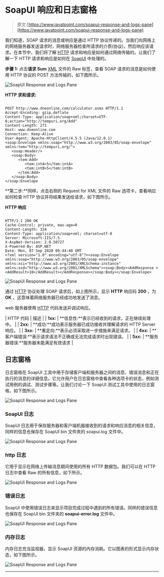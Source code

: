 # SoapUI 响应和日志窗格

> 原文:[https://www.javatpoint.com/soapui-response-and-logs-pane](https://www.javatpoint.com/soapui-response-and-logs-pane)

我们知道，SOAP 请求的消息或响应是通过 HTTP 协议传递的。当我们向网络上的网络服务器发送请求时，网络服务器检查所请求的介质(协议)，然后响应该请求。在本节中，我们将了解 [HTTP](https://www.javatpoint.com/http) 请求和响应是如何通过网络传输的。让我们了解一下 HTTP 请求和响应是如何在 [SoapUI](https://www.javatpoint.com/soapui) 中处理的。

**步骤 1:** 点击**请求 Sum** [XML](https://www.javatpoint.com/xml-tutorial) 文件的 Raw 标签，查看 SOAP 请求的消息是如何使用 HTTP 协议的 POST 方法传输的，如下图所示。

![SoapUI Response and Logs Pane](../Images/d6c5feb005cf1aa9a73c8f5bd1efdac7.png)

**HTTP 求和请求:**

```

POST http://www.dneonline.com/calculator.asmx HTTP/1.1
Accept-Encoding: gzip,deflate
Content-Type: application/soap+xml;charset=UTF-8;action="http://tempuri.org/Add"
Content-Length: 271
Host: www.dneonline.com
Connection: Keep-Alive
User-Agent: Apache-HttpClient/4.5.5 (Java/12.0.1)
<soap:Envelope xmlns:soap="http://www.w3.org/2003/05/soap-envelope" xmlns:tem="http://tempuri.org/">
   <soap:Header/>
   <soap:Body>
      <tem:Add>
         <tem:intA>5</tem:intA>
         <tem:intB>5</tem:intB>
      </tem:Add>
   </soap:Body>
</soap:Envelope

```

**第二步:**同样，点击右侧的 Request for XML 文件的 Raw 选项卡，查看响应如何检查 HTTP 协议并将结果发送给请求，如下图所示。

**HTTP 响应**

```

HTTP/1.1 200 OK
Cache-Control: private, max-age=0
Content-Length: 324
Content-Type: application/soap+xml; charset=utf-8
Server: Microsoft-IIS/7.5
X-AspNet-Version: 2.0.50727
X-Powered-By: ASP.NET
Date: Mon, 07 Sep 2020 09:44:40 GMT
<?xml version="1.0" encoding="utf-8"?><soap:Envelope xmlns:soap="http://www.w3.org/2003/05/soap-envelope" xmlns:xsi="http://www.w3.org/2001/XMLSchema-instance" xmlns:xsd="http://www.w3.org/2001/XMLSchema"><soap:Body><AddResponse ><AddResult>10</AddResult></AddResponse></soap:Body></soap:Envelope>

```

![SoapUI Response and Logs Pane](../Images/2d3d6e7a6c35beb41baa98528305cf3e.png)

通过 [HTTP](https://www.javatpoint.com/computer-network-http) 协议处理 SOAP 请求后，如上图所示，显示 **HTTP** 响应码 **200** ，为 **OK** 。这意味着网络服务器已经成功地发送了消息。

web 服务器使用 [HTTP](https://www.javatpoint.com/http-tutorial) 代码发送并调试响应。

| HTTP 代码 | 描述 |
| **1xx:** | **信息性:**表示已经收到的请求，正在继续处理中。 |
| **2xx:** | **成功:**成功表示服务器已成功接收并理解请求的 HTTP Server 响应。 |
| **3xx:** | **重定向:**表示必须采取进一步措施来满足请求。 |
| **4xx:** | **客户端错误:**表示请求语法不正确或无法完成请求时出现错误。 |
| **5xx:** | **服务器错误:**服务器未能满足有效请求 |

## 日志窗格

日志窗格在 SoapUI 工具中用于存储客户端和服务器之间的消息、错误消息和正在执行的消息的详细信息。它允许用户在日志窗格中查看各种选项卡的状态，例如测试用例的调试、测试步骤等。让我们讨论一下 SoapUI 测试工具中使用的日志窗格，如下图所示。

![SoapUI Response and Logs Pane](../Images/151c65acd05a91e766370b33161c4e40.png)

### SoapUI 日志

SoapUI 日志用于保存服务器和客户端机器接收到的请求和响应消息的相关信息，同样的信息也保存在 SoapUI bin 文件夹的 soapui.log 文件中。

![SoapUI Response and Logs Pane](../Images/944f148f59bf4e9fae5546e71f3f6938.png)

### http 日志

它用于显示在网络上传输消息期间使用的所有 HTTP 数据包。我们可以在 HTTP 日志中查看 Raw 的所有信息，如下所示。

![SoapUI Response and Logs Pane](../Images/be5f806ea17984d430c4743e0b76f944.png)

### 错误日志

SoapUI 中使用错误日志来显示项目完成过程中遇到的所有错误。同样的错误信息也保存在 SoapUI bin 文件夹的 **soapui-error.log** 文件中。

![SoapUI Response and Logs Pane](../Images/17a13ee9f257600c08f84e70c23b39c5.png)

### 内存日志

内存日志充当监视器，显示 SoapUI 资源的内存消耗。它以图表的形式显示内存状态，如下图所示。

![SoapUI Response and Logs Pane](../Images/720a86c5089276a97ea1a085c0a5a74e.png)

* * *